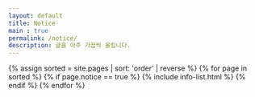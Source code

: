 ```yaml
---
layout: default
title: Notice
main : true
permalink: /notice/
description: 글을 아주 가끔씩 올립니다.
---
```


<!-- <div class="container"> </div>-->
{% assign sorted = site.pages | sort: 'order' | reverse %}
{% for page in sorted %}
{% if page.notice == true %}
{% include info-list.html %}
{% endif %}
{% endfor %}



